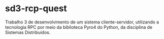 # sd3-rcp-quest

Trabalho 3 de desenvolvimento de um sistema cliente-servidor, utilizando a tecnologia RPC por meio da biblioteca Pyro4 do Python, da disciplina de Sistemas Distribuídos.
